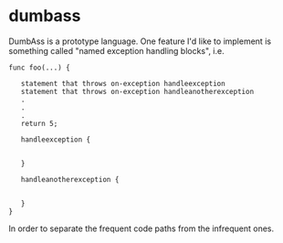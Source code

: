 # dumbass
DumbAss is a prototype language.  One feature I'd like to implement is something called "named exception handling blocks", i.e.

```
func foo(...) {

   statement that throws on-exception handleexception
   statement that throws on-exception handleanotherexception
   .
   .
   .
   return 5;
   
   handleexception {
   
   
   }
   
   handleanotherexception {
   
   
   }
}
```

In order to separate the frequent code paths from the infrequent ones. 
